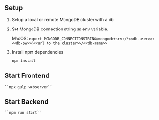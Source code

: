 ## Setup

1. Setup a local or remote MongoDB cluster with a db

1. Set MongoDB connection string as env variable.

    MacOS: `export MONGODB_CONNECTIONSTRING=mongodb+srv://<<db-user>>:<<db-pw>>@<<url to the cluster>>/<<db-name>>`
 
1. Install npm dependencies

    ``npm install``

## Start Frontend

    ``npx gulp webserver``

## Start Backend

    ``npm run start``